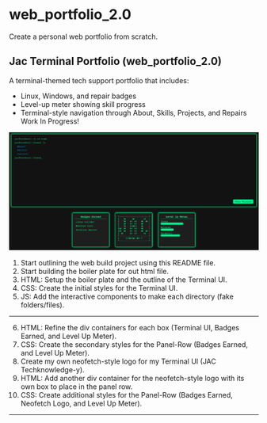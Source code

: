 # web_portfolio_2.0
Create a personal web portfolio from scratch.


## Jac Terminal Portfolio (web_portfolio_2.0)
A terminal-themed tech support portfolio that includes:
- Linux, Windows, and repair badges
- Level-up meter showing skill progress
- Terminal-style navigation through About, Skills, Projects, and Repairs
Work In Progress!

![WebSite_View](image.png)

1. Start outlining the web build project using this README file.
2. Start building the boiler plate for out html file.
3. HTML: Setup the boiler plate and the outline of the Terminal UI. 
4. CSS: Create the initial styles for the Terminal UI.
5. JS: Add the interactive components to make each directory (fake folders/files).
------------------------------------------------------
6. HTML: Refine the div containers for each box (Terminal UI, Badges Earned, and Level Up Meter).
7. CSS: Create the secondary styles for the Panel-Row (Badges Earned, and Level Up Meter).
8. Create my own neofetch-style logo for my Terminal UI (JAC Techknowledge-y).
9. HTML: Add another div container for the neofetch-style logo with its own box to place in the panel row. 
10. CSS: Create additional styles for the Panel-Row (Badges Earned, Neofetch Logo, and Level Up Meter).
------------------------------------------------------